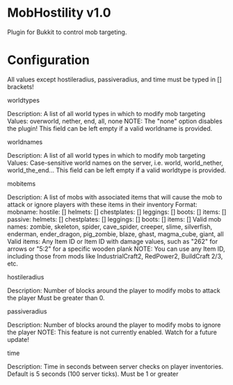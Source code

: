 MobHostility v1.0
=================

Plugin for Bukkit to control mob targeting.

Configuration
=============

All values except hostileradius, passiveradius, and time must be typed in [] brackets!

worldtypes

Description: A list of all world types in which to modify mob targeting
Values: overworld, nether, end, all, none
NOTE: The "none" option disables the plugin!
This field can be left empty if a valid worldname is provided.

worldnames

Description: A list of all world types in which to modify mob targeting
Values: Case-sensitive world names on the server, i.e. world, world_nether, world_the_end...
This field can be left empty if a valid worldtype is provided.

mobitems

Description: A list of mobs with associated items that will cause the mob to attack or ignore players with these items in their inventory
Format: mobname:
          hostile: []
            helmets: []
            chestplates: []
            leggings: []
            boots: []
            items: []
          passive:
            helmets: []
            chestplates: []
            leggings: []
            boots: []
            items: []
Valid mob names: zombie, skeleton, spider, cave_spider, creeper, slime, silverfish, enderman, ender_dragon, pig_zombie, blaze, ghast, magma_cube, giant, all
Valid items: Any Item ID or Item ID with damage values, such as "262" for arrows or "5:2" for a specific wooden plank
NOTE: You can use any Item ID, including those from mods like IndustrialCraft2, RedPower2, BuildCraft 2/3, etc.

hostileradius

Description: Number of blocks around the player to modify mobs to attack the player
Must be greater than 0.

passiveradius

Description: Number of blocks around the player to modify mobs to ignore the player
NOTE: This feature is not currently enabled. Watch for a future update!

time

Description: Time in seconds between server checks on player inventories. Default is 5 seconds (100 server ticks).
Must be 1 or greater